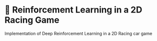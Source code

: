 # :red_car: Reinforcement Learning in a 2D Racing Game

Implementation of Deep Reinforcement Learning in a 2D Racing car game
